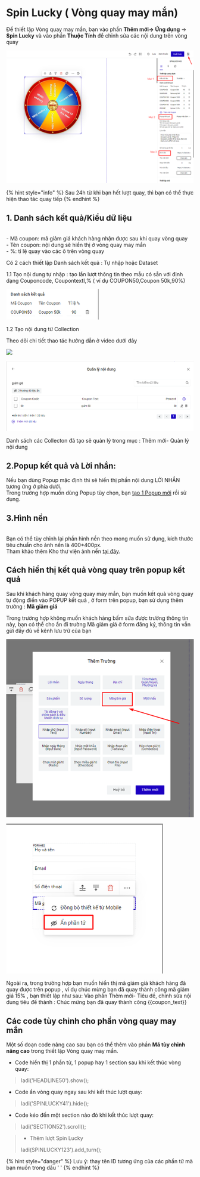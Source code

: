 # Spin Lucky ( Vòng quay may mắn)

Để thiết lập Vòng quay may mắn, bạn vào phần **Thêm mới->** **Ứng dụng** -> **Spin Lucky** và vào phần **Thuộc Tính** để  chỉnh sửa các nội dung trên vòng quay&#x20;

![](<../../.gitbook/assets/image (604).png>)

{% hint style="info" %}
Sau 24h từ khi bạn hết lượt quay, thì bạn có thể thực hiện thao tác quay tiếp&#x20;
{% endhint %}

## 1. Danh sách kết quả/Kiểu dữ liệu&#x20;

\
\- Mã coupon: mã giảm giá khách hàng nhận được sau khi quay vòng quay\
\- Tên coupon: nội dung sẽ hiển thị ở vòng quay may mắn\
\- %: tỉ lệ quay vào các ô trên vòng quay

Có 2 cách thiết lập Danh sách kết quả : Tự nhập hoặc Dataset

1.1 Tạo nội dung tự nhập : tạo lần lượt thông tin theo mẫu có sẵn với định dạng  Couponcode, CoupontextI,% ( ví dụ COUPON50,Coupon 50k,90%)

![](<../../.gitbook/assets/image (219).png>)

1.2 Tạo nội dung từ Collection&#x20;

Theo dõi chi tiết thao tác hướng dẫn  ở video dưới đây&#x20;

![](<../../.gitbook/assets/vòng quay .gif>)

![Giao diện mẫu phần tạo nội dung vỏng quay từ Collection ](<../../.gitbook/assets/image (1175).png>)

Danh sách các Collecton đã tạo sẽ quản lý trong mục : Thêm mới- Quản lý nội dung&#x20;

## 2.Popup kết quả và Lời nhắn:

Nếu bạn dùng Popup mặc định thì sẽ hiển thị phần nội dung LỜI NHẮN tương ứng ở phía dưới.\
Trong trường hợp muốn dùng Popup tùy chọn, bạn [tạo 1 Popup mới](broken-reference) rồi sử dụng.

## 3.Hình nền

\
Bạn có thể tùy chỉnh lại phần hình nền theo mong muốn sử dụng, kích thước tiêu chuẩn cho ảnh nền là 400\*400px.\
Tham khảo thêm Kho thư viện ảnh nền [tại đây](https://www.facebook.com/groups/LadiPageVietnam/permalink/2458138047783323/).

## Cách hiển thị kết quả vòng quay trên popup kết quả&#x20;

Sau khi khách hàng quay vòng quay may mắn, bạn muốn kết quả vòng quay tự động điền vào POPUP kết quả , ở form trên popup, bạn sử dụng thêm trường : **Mã giảm giá**&#x20;

Trong trường hợp không muốn khách hàng bấm sửa được trường thông tin này, bạn có thể cho ẩn đi trường Mã giảm giá ở form đăng ký, thông tin vẫn gửi đầy đủ về kênh lưu trữ của bạn&#x20;

![](<../../.gitbook/assets/image (299).png>)

![](<../../.gitbook/assets/image (201).png>)

Ngoài ra, trong trường hợp bạn muốn hiển thị mã giảm giá khách hàng đã quay được trên popup , ví dụ chúc mừng bạn đã quay thành công mã giảm giá 15% , bạn thiết lập như sau: Vào phần Thêm mới- Tiêu đề, chỉnh sửa nội dung tiêu đề thành : Chúc mừng bạn đã quay thành công  \{{coupon\_text\}}&#x20;



## Các code tùy chỉnh cho phần vòng quay may mắn

Một số đoạn code nâng cao sau bạn có thể thêm vào phần **Mã tùy chỉnh nâng cao** trong thiết lập Vòng quay may mắn.

* Code hiển thị 1 phần tử, 1 popup hay 1 section sau khi kết thúc vòng quay:

> ladi('HEADLINE50').show();

* Code ẩn vòng quay ngay sau khi kết thúc lượt quay:

> ladi('SPINLUCKY41').hide();

* Code kéo đến một section nào đó khi kết thúc lượt quay:

> ladi('SECTION52').scroll();

> * Thêm lượt Spin Lucky
>
> ladi(SPINLUCKY123').add\_turn();

{% hint style="danger" %}
Lưu ý: thay tên ID tương ứng của các phần tử mà bạn muốn trong dấu ' '
{% endhint %}
